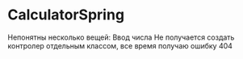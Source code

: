 # CalculatorSpring

Непонятны несколько вещей:
Ввод числа
Не получается создать контролер отдельным классом, все время получаю ошибку 404 
